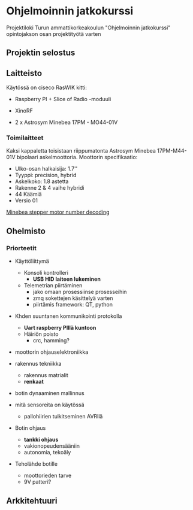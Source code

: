 
# Ohjelmoinnin jatkokurssi

Projektiloki Turun ammattikorkeakoulun "Ohjelmoinnin jatkokurssi" opintojakson osan projektityötä varten



## Projektin selostus


## Laitteisto

Käytössä on ciseco RasWIK kitti:
- Raspberry PI + Slice of Radio -moduuli
- XinoRF

- 2 x Astrosym Minebea 17PM - MO44-01V

### Toimilaitteet

Kaksi kappaletta toisistaan riippumatonta Astrosym Minebea 17PM-M44-01V bipolaari askelmoottoria.
Moottorin specifikaatio:

- Ulko-osan halkaisija: 1.7''
- Tyyppi: precision, hybrid
- Askelkoko: 1.8 astetta
- Rakenne 2 & 4 vaihe hybridi
- 44 Käämiä
- Versio 01

[Minebea stepper motor number decoding](http://www.theprojectasylum.com/electronicsprojects/componentdata/minebeasteppedatacirca1999.html)

## Ohelmisto

### Priorteetit

- Käyttöliittymä
    - Konsoli kontrolleri
        - **USB HID laiteen lukeminen**
    - Telemetrian piirtäminen
        - jako omaan prosessiinse prosesseihin
        - zmq sokettejen käsittelyä varten
        - piirtämis framework: QT, python

- Khden suuntanen kommunikointi protokolla
    - **Uart raspberry PIllä kuntoon**
    - Häiriön poisto 
        - crc, hamming?
- moottorin ohjauselektroniikka
- rakennus tekniikka
    * rakennus matrialit
    * **renkaat**
- botin dynaaminen mallinnus
- mitä sensoreita on käytössä
    - pallohiirien tulkitseminen AVRllä
- Botin ohjaus
    - **tankki ohjaus**
    - vakionopeudensääniin
    - autonomia, tekoäly
- Teholähde botille
    - moottorieden tarve
    - 9V patteri?

## Arkkitehtuuri
